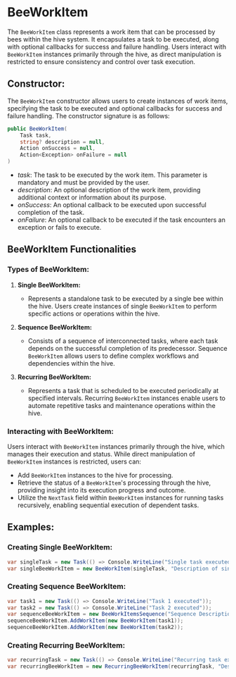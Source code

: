 # BeeWorkItem

The `BeeWorkItem` class represents a work item that can be processed by bees within the hive system. It encapsulates a task to be executed, along with optional callbacks for success and failure handling. Users interact with `BeeWorkItem` instances primarily through the hive, as direct manipulation is restricted to ensure consistency and control over task execution.

## Constructor:

The `BeeWorkItem` constructor allows users to create instances of work items, specifying the task to be executed and optional callbacks for success and failure handling. The constructor signature is as follows:

```csharp
public BeeWorkItem(
    Task task,
    string? description = null,
    Action onSuccess = null,
    Action<Exception> onFailure = null
)
```

- *task*: The task to be executed by the work item. This parameter is mandatory and must be provided by the user.
- *description*: An optional description of the work item, providing additional context or information about its purpose.
- *onSuccess*: An optional callback to be executed upon successful completion of the task.
- *onFailure*: An optional callback to be executed if the task encounters an exception or fails to execute.

## BeeWorkItem Functionalities

### Types of BeeWorkItem:

1. **Single BeeWorkItem:**
   - Represents a standalone task to be executed by a single bee within the hive. Users create instances of single `BeeWorkItem` to perform specific actions or operations within the hive.

2. **Sequence BeeWorkItem:**
   - Consists of a sequence of interconnected tasks, where each task depends on the successful completion of its predecessor. Sequence `BeeWorkItem` allows users to define complex workflows and dependencies within the hive.

3. **Recurring BeeWorkItem:**
   - Represents a task that is scheduled to be executed periodically at specified intervals. Recurring `BeeWorkItem` instances enable users to automate repetitive tasks and maintenance operations within the hive.

### Interacting with BeeWorkItem:

Users interact with `BeeWorkItem` instances primarily through the hive, which manages their execution and status. While direct manipulation of `BeeWorkItem` instances is restricted, users can:

- Add `BeeWorkItem` instances to the hive for processing.
- Retrieve the status of a `BeeWorkItem`'s processing through the hive, providing insight into its execution progress and outcome.
- Utilize the `NextTask` field within `BeeWorkItem` instances for running tasks recursively, enabling sequential execution of dependent tasks.


## Examples:

### Creating Single BeeWorkItem:
```csharp
var singleTask = new Task(() => Console.WriteLine("Single task executed"));
var singleBeeWorkItem = new BeeWorkItem(singleTask, "Description of single task");
```

### Creating Sequence BeeWorkItem:
```csharp
var task1 = new Task(() => Console.WriteLine("Task 1 executed"));
var task2 = new Task(() => Console.WriteLine("Task 2 executed"));
var sequenceBeeWorkItem = new BeeWorkItemsSequence("Sequence Description");
sequenceBeeWorkItem.AddWorkItem(new BeeWorkItem(task1));
sequenceBeeWorkItem.AddWorkItem(new BeeWorkItem(task2));

```


### Creating Recurring BeeWorkItem:
```csharp
var recurringTask = new Task(() => Console.WriteLine("Recurring task executed"));
var recurringBeeWorkItem = new RecurringBeeWorkItem(recurringTask, "Description of recurring task");


```